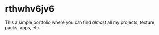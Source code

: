 # rthwhv6jv6
This a simple portfolio where you can find *almost* all my projects, texture packs, apps, etc.